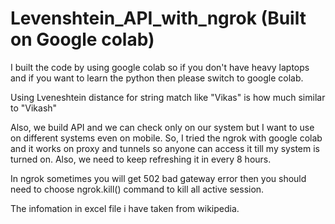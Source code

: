 # Levenshtein_API_with_ngrok (Built on Google colab)
I built the code by using google colab so if you don't have heavy laptops and if you want to learn the python then please switch to google colab.

Using Lveneshtein distance for string match like "Vikas" is how much similar to "Vikash"

Also, we build API and we can check only on our system but I want to use on different systems even on mobile.
So, I tried the ngrok with google colab and it works on proxy and tunnels so anyone can access it till my system is turned on. Also, we need to keep refreshing it in every 8 hours.

In ngrok sometimes you will get 502 bad gateway error then you should need to choose ngrok.kill() command to kill all active session.

The infomation in excel file i have taken from wikipedia.
